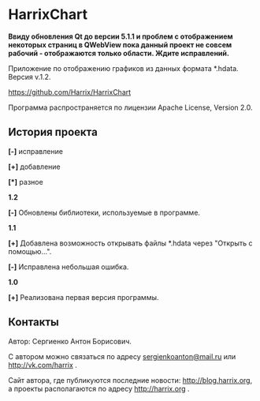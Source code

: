 HarrixChart
===========

**Ввиду обновления Qt до версии 5.1.1 и проблем с отображением некоторых страниц в QWebView пока данный проект не совсем рабочий - отображаются только области. Ждите исправлений.**

Приложение по отображению графиков из данных формата *.hdata. Версия v.1.2.

https://github.com/Harrix/HarrixChart

Программа распространяется по лицензии Apache License, Version 2.0.

История проекта
---------------

**[-]** исправление

**[+]** добавление

**[*]** разное

**1.2**

**[-]** Обновлены библиотеки, используемые в программе.


**1.1**

**[+]** Добавлена возможность открывать файлы *.hdata через "Открыть с помощью...".

**[-]** Исправлена небольшая ошибка.


**1.0**

**[+]** Реализована первая версия программы.

Контакты
---------------

Автор: Сергиенко Антон Борисович.

С автором можно связаться по адресу sergienkoanton@mail.ru или  http://vk.com/harrix .

Сайт автора, где публикуются последние новости: http://blog.harrix.org, а проекты располагаются по адресу http://harrix.org .